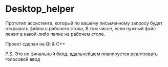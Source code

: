 # Desktop_helper

Прототип ассистента, который по вашему письменному запросу будет открывать файлы с рабочего стола,
В том числе, если нужный файл лежит в какой-либо папке на рабочем столе.

Проект сделан на Qt & C++

P.S. Это не финальный билд, вдальнейшем планируется реалтзовать голосовой ввод
